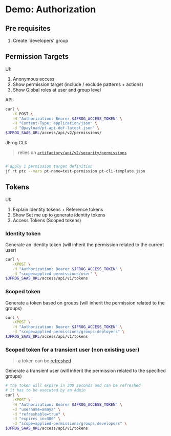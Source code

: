 # Demo: Authorization

## Pre requisites

1. Create 'developers' group

## Permission Targets

UI:

1. Anonymous access
2. Show permission target (include / exclude patterns + actions)
3. Show Global roles at user and group level

API:

```bash
curl \
   -X POST \
   -H "Authorization: Bearer $JFROG_ACCESS_TOKEN" \
   -H "Content-Type: application/json" \
   -d "@payload/pt-api-def-latest.json" \
$JFROG_SAAS_URL/access/api/v2/permissions/
```

JFrog CLI:

> relies on [```artifactory/api/v2/security/permissions```](https://jfrog.com/help/r/jfrog-rest-apis/create-permission-target)

```bash

# apply 1 permission target definition
jf rt ptc --vars pt-name=test-permission pt-cli-template.json
```

## Tokens

UI:

1. Explain Identity tokens + Reference tokens
2. Show Set me up to generate identity tokens
3. Access Tokens (Scoped tokens)

### Identity token

Generate an identity token (will inherit the permission related to the current user)

```bash
curl \
   -XPOST \
   -H "Authorization: Bearer $JFROG_ACCESS_TOKEN" \
   -d "scope=applied-permissions/user" \
$JFROG_SAAS_URL/access/api/v1/tokens
```

### Scoped token

Generate a token based on groups (will inherit the permission related to the groups)

```bash
curl \
   -XPOST \
   -H "Authorization: Bearer $JFROG_ACCESS_TOKEN" \
   -d "scope=applied-permissions/groups:deployers" \
$JFROG_SAAS_URL/access/api/v1/tokens
```

### Scoped token for a transient user (non existing user)

> a token can be [refreshed](https://jfrog.com/help/r/jfrog-rest-apis/refresh-token)

Generate a transient user (will inherit the permission related to the specified groups)

```bash
# the token will expire in 300 seconds and can be refreshed
# it has to be executed by an Admin
curl \
   -XPOST \
   -H "Authorization: Bearer $JFROG_ACCESS_TOKEN" \
   -d "username=amaya" \
   -d "refreshable=true" \
   -d "expires_in=300" \
   -d "scope=applied-permissions/groups:developers" \
$JFROG_SAAS_URL/access/api/v1/tokens
```
